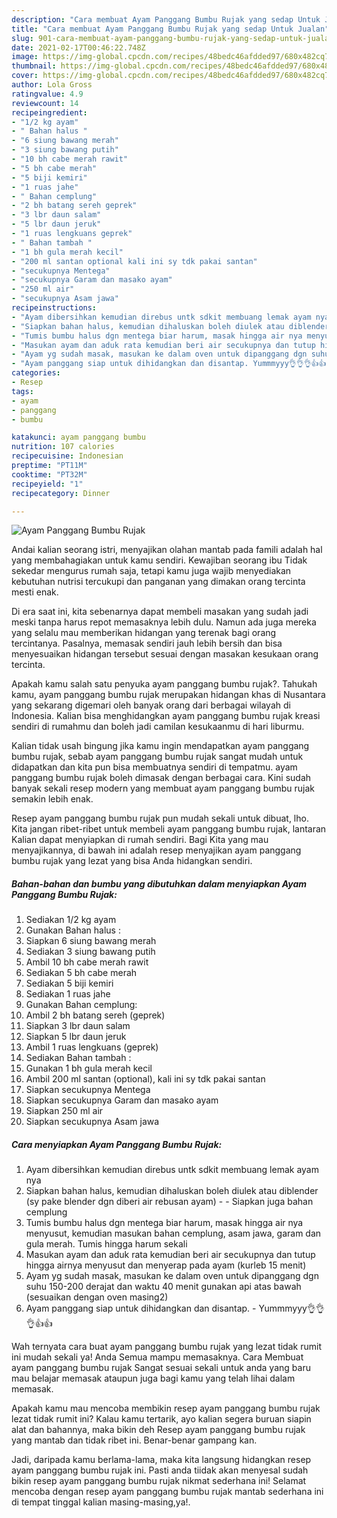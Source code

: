 ```yaml
---
description: "Cara membuat Ayam Panggang Bumbu Rujak yang sedap Untuk Jualan"
title: "Cara membuat Ayam Panggang Bumbu Rujak yang sedap Untuk Jualan"
slug: 901-cara-membuat-ayam-panggang-bumbu-rujak-yang-sedap-untuk-jualan
date: 2021-02-17T00:46:22.748Z
image: https://img-global.cpcdn.com/recipes/48bedc46afdded97/680x482cq70/ayam-panggang-bumbu-rujak-foto-resep-utama.jpg
thumbnail: https://img-global.cpcdn.com/recipes/48bedc46afdded97/680x482cq70/ayam-panggang-bumbu-rujak-foto-resep-utama.jpg
cover: https://img-global.cpcdn.com/recipes/48bedc46afdded97/680x482cq70/ayam-panggang-bumbu-rujak-foto-resep-utama.jpg
author: Lola Gross
ratingvalue: 4.9
reviewcount: 14
recipeingredient:
- "1/2 kg ayam"
- " Bahan halus "
- "6 siung bawang merah"
- "3 siung bawang putih"
- "10 bh cabe merah rawit"
- "5 bh cabe merah"
- "5 biji kemiri"
- "1 ruas jahe"
- " Bahan cemplung"
- "2 bh batang sereh geprek"
- "3 lbr daun salam"
- "5 lbr daun jeruk"
- "1 ruas lengkuans geprek"
- " Bahan tambah "
- "1 bh gula merah kecil"
- "200 ml santan optional kali ini sy tdk pakai santan"
- "secukupnya Mentega"
- "secukupnya Garam dan masako ayam"
- "250 ml air"
- "secukupnya Asam jawa"
recipeinstructions:
- "Ayam dibersihkan kemudian direbus untk sdkit membuang lemak ayam nya"
- "Siapkan bahan halus, kemudian dihaluskan boleh diulek atau diblender (sy pake blender dgn diberi air rebusan ayam)  Siapkan juga bahan cemplung"
- "Tumis bumbu halus dgn mentega biar harum, masak hingga air nya menyusut, kemudian masukan bahan cemplung, asam jawa, garam dan gula merah. Tumis hingga harum sekali"
- "Masukan ayam dan aduk rata kemudian beri air secukupnya dan tutup hingga airnya menyusut dan menyerap pada ayam (kurleb 15 menit)"
- "Ayam yg sudah masak, masukan ke dalam oven untuk dipanggang dgn suhu 150-200 derajat dan waktu 40 menit gunakan api atas bawah (sesuaikan dengan oven masing2)"
- "Ayam panggang siap untuk dihidangkan dan disantap. Yummmyyy👌👌👌👍👍"
categories:
- Resep
tags:
- ayam
- panggang
- bumbu

katakunci: ayam panggang bumbu 
nutrition: 107 calories
recipecuisine: Indonesian
preptime: "PT11M"
cooktime: "PT32M"
recipeyield: "1"
recipecategory: Dinner

---
```



![Ayam Panggang Bumbu Rujak](https://img-global.cpcdn.com/recipes/48bedc46afdded97/680x482cq70/ayam-panggang-bumbu-rujak-foto-resep-utama.jpg)

Andai kalian seorang istri, menyajikan olahan mantab pada famili adalah hal yang membahagiakan untuk kamu sendiri. Kewajiban seorang ibu Tidak sekedar mengurus rumah saja, tetapi kamu juga wajib menyediakan kebutuhan nutrisi tercukupi dan panganan yang dimakan orang tercinta mesti enak.

Di era  saat ini, kita sebenarnya dapat membeli masakan yang sudah jadi meski tanpa harus repot memasaknya lebih dulu. Namun ada juga mereka yang selalu mau memberikan hidangan yang terenak bagi orang tercintanya. Pasalnya, memasak sendiri jauh lebih bersih dan bisa menyesuaikan hidangan tersebut sesuai dengan masakan kesukaan orang tercinta. 



Apakah kamu salah satu penyuka ayam panggang bumbu rujak?. Tahukah kamu, ayam panggang bumbu rujak merupakan hidangan khas di Nusantara yang sekarang digemari oleh banyak orang dari berbagai wilayah di Indonesia. Kalian bisa menghidangkan ayam panggang bumbu rujak kreasi sendiri di rumahmu dan boleh jadi camilan kesukaanmu di hari liburmu.

Kalian tidak usah bingung jika kamu ingin mendapatkan ayam panggang bumbu rujak, sebab ayam panggang bumbu rujak sangat mudah untuk didapatkan dan kita pun bisa membuatnya sendiri di tempatmu. ayam panggang bumbu rujak boleh dimasak dengan berbagai cara. Kini sudah banyak sekali resep modern yang membuat ayam panggang bumbu rujak semakin lebih enak.

Resep ayam panggang bumbu rujak pun mudah sekali untuk dibuat, lho. Kita jangan ribet-ribet untuk membeli ayam panggang bumbu rujak, lantaran Kalian dapat menyiapkan di rumah sendiri. Bagi Kita yang mau menyajikannya, di bawah ini adalah resep menyajikan ayam panggang bumbu rujak yang lezat yang bisa Anda hidangkan sendiri.

<!--inarticleads1-->

##### Bahan-bahan dan bumbu yang dibutuhkan dalam menyiapkan Ayam Panggang Bumbu Rujak:

1. Sediakan 1/2 kg ayam
1. Gunakan  Bahan halus :
1. Siapkan 6 siung bawang merah
1. Sediakan 3 siung bawang putih
1. Ambil 10 bh cabe merah rawit
1. Sediakan 5 bh cabe merah
1. Sediakan 5 biji kemiri
1. Sediakan 1 ruas jahe
1. Gunakan  Bahan cemplung:
1. Ambil 2 bh batang sereh (geprek)
1. Siapkan 3 lbr daun salam
1. Siapkan 5 lbr daun jeruk
1. Ambil 1 ruas lengkuans (geprek)
1. Sediakan  Bahan tambah :
1. Gunakan 1 bh gula merah kecil
1. Ambil 200 ml santan (optional), kali ini sy tdk pakai santan
1. Siapkan secukupnya Mentega
1. Siapkan secukupnya Garam dan masako ayam
1. Siapkan 250 ml air
1. Siapkan secukupnya Asam jawa




<!--inarticleads2-->

##### Cara menyiapkan Ayam Panggang Bumbu Rujak:

1. Ayam dibersihkan kemudian direbus untk sdkit membuang lemak ayam nya
1. Siapkan bahan halus, kemudian dihaluskan boleh diulek atau diblender (sy pake blender dgn diberi air rebusan ayam) -  - Siapkan juga bahan cemplung
1. Tumis bumbu halus dgn mentega biar harum, masak hingga air nya menyusut, kemudian masukan bahan cemplung, asam jawa, garam dan gula merah. Tumis hingga harum sekali
1. Masukan ayam dan aduk rata kemudian beri air secukupnya dan tutup hingga airnya menyusut dan menyerap pada ayam (kurleb 15 menit)
1. Ayam yg sudah masak, masukan ke dalam oven untuk dipanggang dgn suhu 150-200 derajat dan waktu 40 menit gunakan api atas bawah (sesuaikan dengan oven masing2)
1. Ayam panggang siap untuk dihidangkan dan disantap. - Yummmyyy👌👌👌👍👍




Wah ternyata cara buat ayam panggang bumbu rujak yang lezat tidak rumit ini mudah sekali ya! Anda Semua mampu memasaknya. Cara Membuat ayam panggang bumbu rujak Sangat sesuai sekali untuk anda yang baru mau belajar memasak ataupun juga bagi kamu yang telah lihai dalam memasak.

Apakah kamu mau mencoba membikin resep ayam panggang bumbu rujak lezat tidak rumit ini? Kalau kamu tertarik, ayo kalian segera buruan siapin alat dan bahannya, maka bikin deh Resep ayam panggang bumbu rujak yang mantab dan tidak ribet ini. Benar-benar gampang kan. 

Jadi, daripada kamu berlama-lama, maka kita langsung hidangkan resep ayam panggang bumbu rujak ini. Pasti anda tiidak akan menyesal sudah bikin resep ayam panggang bumbu rujak nikmat sederhana ini! Selamat mencoba dengan resep ayam panggang bumbu rujak mantab sederhana ini di tempat tinggal kalian masing-masing,ya!.

